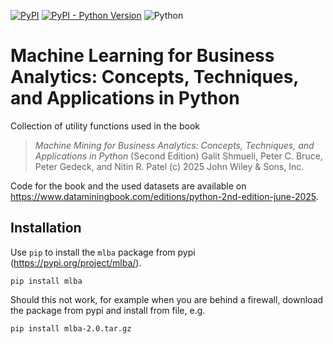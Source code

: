 [![PyPI](https://badge.fury.io/py/mlba.svg)](https://pypi.org/project/mlba/)
[![PyPI - Python Version](https://img.shields.io/pypi/pyversions/mlba)](https://pypi.org/project/mlba/)
![Python](https://github.com/gedeck/mlba-python/actions/workflows/build.yml/badge.svg)

# Machine Learning for Business Analytics: Concepts, Techniques, and  Applications in Python

Collection of utility functions used in the book

> _Machine Mining for Business Analytics: Concepts, Techniques, and Applications in Python_ (Second Edition) 
> Galit Shmueli, Peter C. Bruce, Peter Gedeck, and Nitin R. Patel
> (c) 2025 John Wiley & Sons, Inc. 

Code for the book and the used datasets are available on https://www.dataminingbook.com/editions/python-2nd-edition-june-2025.


## Installation
Use `pip` to install the `mlba` package from pypi (https://pypi.org/project/mlba/).
```
pip install mlba
```
Should this not work, for example when you are behind a firewall, download the package from pypi and install from file, e.g.
```
pip install mlba-2.0.tar.gz 
```
